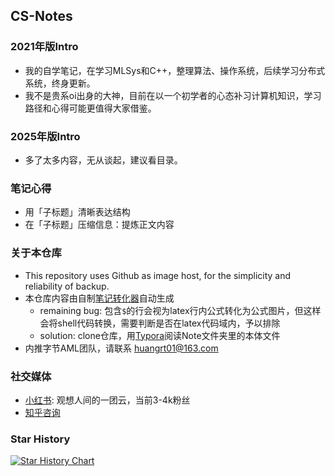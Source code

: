 ## CS-Notes

### 2021年版Intro

* 我的自学笔记，在学习MLSys和C++，整理算法、操作系统，后续学习分布式系统，终身更新。
* 我不是贵系oi出身的大神，目前在以一个初学者的心态补习计算机知识，学习路径和心得可能更值得大家借鉴。

### 2025年版Intro

* 多了太多内容，无从谈起，建议看目录。

### 笔记心得

* 用「子标题」清晰表达结构
* 在「子标题」压缩信息：提炼正文内容

### 关于本仓库

* This repository uses Github as image host, for the simplicity and reliability of backup.
* 本仓库内容由自制[笔记转化器](https://github.com/huangrt01/CS-Notes)自动生成
  * remaining bug: 包含`$`的行会视为latex行内公式转化为公式图片，但这样会将shell代码转换，需要判断是否在latex代码域内，予以排除
  * solution: clone仓库，用[Typora](https://typora.io/)阅读Note文件夹里的本体文件
* 内推字节AML团队，请联系 huangrt01@163.com

### 社交媒体

* [小红书](https://www.xiaohongshu.com/user/profile/5cb7c5bf00000000160120df): 观想人间的一团云，当前3-4k粉丝
* [知乎咨询](https://www.zhihu.com/people/huang-rui-teng)

### Star History

[![Star History Chart](https://api.star-history.com/svg?repos=huangrt01/CS-Notes&type=date&legend=top-left)](https://www.star-history.com/#huangrt01/CS-Notes&type=date&legend=top-left)

